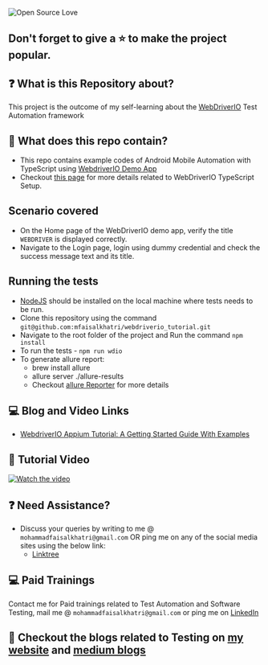 ![Open Source Love](https://badges.frapsoft.com/os/v1/open-source.svg?v=103)

## Don't forget to give a :star: to make the project popular.

## :question: What is this Repository about?

This project is the outcome of my self-learning about the [WebDriverIO](https://webdriver.io/) Test Automation framework

## :briefcase: What does this repo contain?
- This repo contains example codes of Android Mobile Automation with TypeScript using [WebdriverIO Demo App](https://github.com/webdriverio/native-demo-app/releases) 
- Checkout [this page](https://webdriver.io/docs/typescript/) for more details related to WebDriverIO TypeScript Setup.

## Scenario covered
- On the Home page of the WebDriverIO demo app, verify the title `WEBDRIVER` is displayed correctly.
- Navigate to the Login page, login using dummy credential and check the success message text and its title.

## Running the tests 
- [NodeJS](https://nodejs.org/en/download/) should be installed on the local machine where tests needs to be run.
- Clone this repository using the command `git@github.com:mfaisalkhatri/webdriverio_tutorial.git`
- Navigate to the root folder of the project and Run the command `npm install`
- To run the tests - `npm run wdio`
- To generate allure report: 
  - brew install allure
  - allure server ./allure-results
  - Checkout [allure Reporter](https://webdriver.io/docs/allure-reporter/) for more details

## :computer: Blog and Video Links

- [WebdriverIO Appium Tutorial: A Getting Started Guide With Examples](https://medium.com/@iamfaisalkhatri/webdriverio-appium-tutorial-a-getting-started-guide-with-examples-b99dc713cb34)

## :movie_camera: Tutorial Video 

[![Watch the video](https://img.youtube.com/vi/zWm0F3-ayQw/hqdefault.jpg)](https://youtu.be/zWm0F3-ayQw)

## :question: Need Assistance?

- Discuss your queries by writing to me @ `mohammadfaisalkhatri@gmail.com`
  OR ping me on any of the social media sites using the below link:
   - [Linktree](https://linktr.ee/faisalkhatri)

## :computer: Paid Trainings

Contact me for Paid trainings related to Test Automation and Software Testing, 
mail me @ `mohammadfaisalkhatri@gmail.com` or ping me on [LinkedIn](https://www.linkedin.com/in/faisalkhatri/)

## :thought_balloon: Checkout the blogs related to Testing on [my website](https://mfaisalkhatri.github.io) and [medium blogs](https://medium.com/@iamfaisalkhatri)